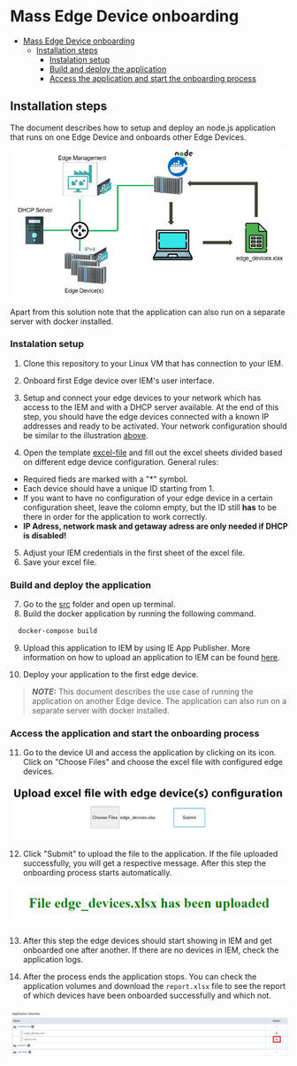 # Mass Edge Device onboarding

- [Mass Edge Device onboarding](#mass-edge-device-onboarding)
  - [Installation steps](#installation-steps)
    - [Instalation setup](#instalation-setup)
    - [Build and deploy the application](#build-and-deploy-the-application)
    - [Access the application and start the onboarding process](#access-the-application-and-start-the-onboarding-process)

## Installation steps

The document describes how to setup and deploy an node.js application that runs on one Edge Device and onboards other Edge Devices.

![MassOnboard](../docs/graphics/mass_onboard_device.PNG)

Apart from this solution note that the application can also run on a separate server with docker installed.

### Instalation setup

1. Clone this repository to your Linux VM that has connection to your IEM.

2. Onboard first Edge device over IEM's user interface.

3. Setup and connect your edge devices to your network which has access to the IEM and with a DHCP server available. At the end of this step, you should have the edge devices connected with a known IP addresses and ready to be activated. Your network configuration should be similar to the illustration [above](#installation-steps).

4. Open the template [excel-file](../src/excel-file/edge_devices.xlsx) and fill out the excel sheets divided based on different edge device configuration. General rules: 
  * Required fieds are marked with a "\*" symbol. 
  * Each device should have a unique ID starting from 1. 
  * If you want to have no configuration of your edge device in a certain configuration sheet, leave the colomn empty, but the ID still **has** to be there in order for the application to work correctly.
  * **IP Adress, network mask and getaway adress are only needed if DHCP is disabled!**

5. Adjust your IEM credentials in the first sheet of the excel file.
6. Save your excel file.

### Build and deploy the application

7. Go to the [src](../src) folder and open up terminal.
8. Build the docker application by running the following command.

```bash
  docker-compose build
```

9. Upload this application to IEM by using IE App Publisher. More information on how to upload an application to IEM can be found [here](https://github.com/industrial-edge/upload-app-to-industrial-edge-management).

10. Deploy your application to the first edge device.

> **_NOTE:_** This document describes the use case of running the application on another Edge device. The application can also run on a separate server with docker installed.

### Access the application and start the onboarding process

11. Go to the device UI and access the application by clicking on its icon. Click on "Choose Files" and choose the excel file with configured edge devices.

![MassOnboard](../docs/graphics/upload-file.PNG)

12. Click "Submit" to upload the file to the application. If the file uploaded successfully, you will get a respective message. After this step the onboarding process starts automatically.

![MassOnboard](../docs/graphics/upload-file-success.PNG)

13. After this step the edge devices should start showing in IEM and get onboarded one after another. If there are no devices in IEM, check the application logs.

14. After the process ends the application stops. You can check the application volumes and download the `report.xlsx` file to see the report of which devices have been onboarded successfully and which not.

![MassOnboard](../docs/graphics/report.PNG)
